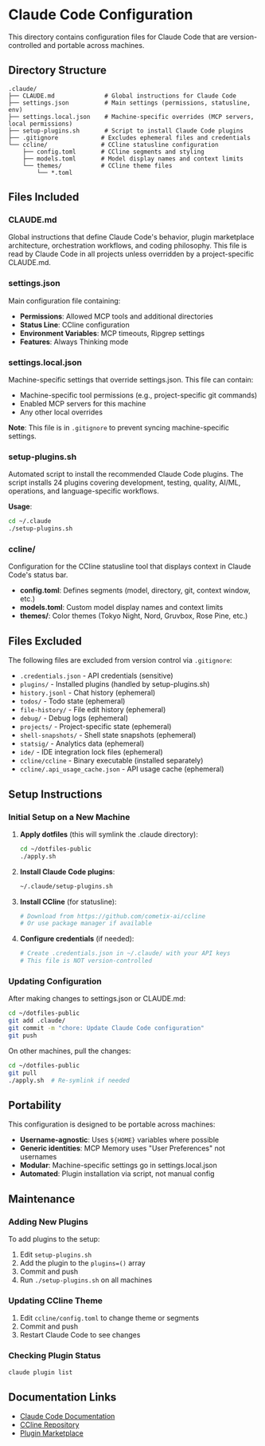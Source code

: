 # Claude Code Configuration

This directory contains configuration files for Claude Code that are version-controlled and portable across machines.

## Directory Structure

```
.claude/
├── CLAUDE.md              # Global instructions for Claude Code
├── settings.json          # Main settings (permissions, statusline, env)
├── settings.local.json    # Machine-specific overrides (MCP servers, local permissions)
├── setup-plugins.sh       # Script to install Claude Code plugins
├── .gitignore            # Excludes ephemeral files and credentials
└── ccline/               # CCline statusline configuration
    ├── config.toml       # CCline segments and styling
    ├── models.toml       # Model display names and context limits
    └── themes/           # CCline theme files
        └── *.toml
```

## Files Included

### CLAUDE.md
Global instructions that define Claude Code's behavior, plugin marketplace architecture, orchestration workflows, and coding philosophy. This file is read by Claude Code in all projects unless overridden by a project-specific CLAUDE.md.

### settings.json
Main configuration file containing:
- **Permissions**: Allowed MCP tools and additional directories
- **Status Line**: CCline configuration
- **Environment Variables**: MCP timeouts, Ripgrep settings
- **Features**: Always Thinking mode

### settings.local.json
Machine-specific settings that override settings.json. This file can contain:
- Machine-specific tool permissions (e.g., project-specific git commands)
- Enabled MCP servers for this machine
- Any other local overrides

**Note**: This file is in `.gitignore` to prevent syncing machine-specific settings.

### setup-plugins.sh
Automated script to install the recommended Claude Code plugins. The script installs 24 plugins covering development, testing, quality, AI/ML, operations, and language-specific workflows.

**Usage**:
```bash
cd ~/.claude
./setup-plugins.sh
```

### ccline/
Configuration for the CCline statusline tool that displays context in Claude Code's status bar.

- **config.toml**: Defines segments (model, directory, git, context window, etc.)
- **models.toml**: Custom model display names and context limits
- **themes/**: Color themes (Tokyo Night, Nord, Gruvbox, Rose Pine, etc.)

## Files Excluded

The following files are excluded from version control via `.gitignore`:

- `.credentials.json` - API credentials (sensitive)
- `plugins/` - Installed plugins (handled by setup-plugins.sh)
- `history.jsonl` - Chat history (ephemeral)
- `todos/` - Todo state (ephemeral)
- `file-history/` - File edit history (ephemeral)
- `debug/` - Debug logs (ephemeral)
- `projects/` - Project-specific state (ephemeral)
- `shell-snapshots/` - Shell state snapshots (ephemeral)
- `statsig/` - Analytics data (ephemeral)
- `ide/` - IDE integration lock files (ephemeral)
- `ccline/ccline` - Binary executable (installed separately)
- `ccline/.api_usage_cache.json` - API usage cache (ephemeral)

## Setup Instructions

### Initial Setup on a New Machine

1. **Apply dotfiles** (this will symlink the .claude directory):
   ```bash
   cd ~/dotfiles-public
   ./apply.sh
   ```

2. **Install Claude Code plugins**:
   ```bash
   ~/.claude/setup-plugins.sh
   ```

3. **Install CCline** (for statusline):
   ```bash
   # Download from https://github.com/cometix-ai/ccline
   # Or use package manager if available
   ```

4. **Configure credentials** (if needed):
   ```bash
   # Create .credentials.json in ~/.claude/ with your API keys
   # This file is NOT version-controlled
   ```

### Updating Configuration

After making changes to settings.json or CLAUDE.md:

```bash
cd ~/dotfiles-public
git add .claude/
git commit -m "chore: Update Claude Code configuration"
git push
```

On other machines, pull the changes:

```bash
cd ~/dotfiles-public
git pull
./apply.sh  # Re-symlink if needed
```

## Portability

This configuration is designed to be portable across machines:

- **Username-agnostic**: Uses `${HOME}` variables where possible
- **Generic identities**: MCP Memory uses "User Preferences" not usernames
- **Modular**: Machine-specific settings go in settings.local.json
- **Automated**: Plugin installation via script, not manual config

## Maintenance

### Adding New Plugins

To add plugins to the setup:

1. Edit `setup-plugins.sh`
2. Add the plugin to the `plugins=()` array
3. Commit and push
4. Run `./setup-plugins.sh` on all machines

### Updating CCline Theme

1. Edit `ccline/config.toml` to change theme or segments
2. Commit and push
3. Restart Claude Code to see changes

### Checking Plugin Status

```bash
claude plugin list
```

## Documentation Links

- [Claude Code Documentation](https://docs.claude.com/en/docs/claude-code)
- [CCline Repository](https://github.com/cometix-ai/ccline)
- [Plugin Marketplace](https://github.com/anthropics/claude-code-workflows)
